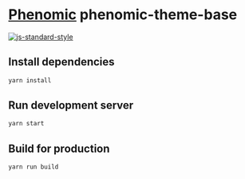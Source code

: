 # [Phenomic](https://github.com/MoOx/phenomic) phenomic-theme-base

[![js-standard-style](https://img.shields.io/badge/code%20style-standard-brightgreen.svg)](http://standardjs.com)

## Install dependencies

```sh
yarn install
```

## Run development server

```sh
yarn start
```

## Build for production

```sh
yarn run build
```
